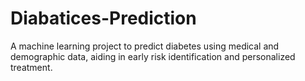 # Diabatices-Prediction
A machine learning project to predict diabetes using medical and demographic data, aiding in early risk identification and personalized treatment.
